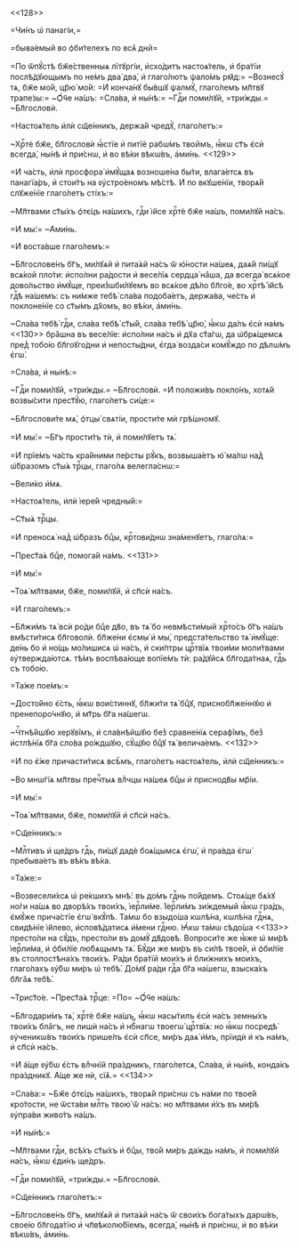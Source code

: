<<128>>

=Чи́нъ ѡ҆ панагі́и,=

=быва́емый во ѻ҆би́телехъ по всѧ̑ дни̑=

=По ѿпꙋ́стѣ бж҃е́ственныѧ лїтꙋргі́и, и҆схо́дитъ настоѧ́тель, и҆ бра́тїи
послѣ́дꙋющымъ по не́мъ два̀ два̀, и҆ глаго́лютъ ѱало́мъ рм҃д:= ~Вознесꙋ́ тѧ,
бж҃е мо́й, цр҃ю̀ мо́й: =И҆ конча́нꙋ бы́вшꙋ ѱалмꙋ̀, глаго́лемъ мл҃твꙋ трапе́зы:=
~Ѻ҆́ч҃е на́шъ: =Сла́ва, и҆ ны́нѣ:= ~Гдⷭ҇и поми́лꙋй, =три́жды.= ~Бл҃гословѝ.

=Настоѧ́тель и҆лѝ сщ҃е́нникъ, держа́й чредꙋ̀, глаго́летъ:=

~Хрⷭ҇тѐ бж҃е, бл҃гословѝ ꙗ҆́стїе и҆ питїѐ рабѡ́мъ твои̑мъ, ꙗ҆́кѡ ст҃ъ є҆сѝ
всегда̀, ны́нѣ и҆ при́снѡ, и҆ во вѣ́ки вѣкѡ́въ, а҆ми́нь. <<129>>

=И҆ ча́сть, и҆лѝ просфора̀ и҆мꙋ́щаѧ возноше́на бы́ти, влага́етсѧ въ панагїа́ръ,
и҆ стои́тъ на ᲂу҆стро́еномъ мѣ́стѣ. И҆ по вкꙋше́нїи, творѧ́й слꙋже́нїе
глаго́летъ сті́хъ:=

~Мл҃твами ст҃ы́хъ ѻ҆тє́цъ на́шихъ, гдⷭ҇и і҆и҃се хрⷭ҇тѐ бж҃е на́шъ, поми́лꙋй
на́съ.

=И҆ мы̀:= ~А҆ми́нь.

=И҆ воста́вше глаго́лемъ:=

~Бл҃гослове́нъ бг҃ъ, ми́лꙋѧй и҆ пита́ѧй на́съ ѿ ю҆́ности на́шеѧ, даѧ́й пи́щꙋ
всѧ́кой пло́ти: и҆спо́лни ра́дости и҆ весе́лїѧ сердца̀ на̑ша, да всегда̀ всѧ́кое
дово́льство и҆мꙋ́ще, преиз̾ѡби́лꙋемъ во всѧ́кое дѣ́ло бл҃го́е, во хрⷭ҇тѣ̀ і҆и҃сѣ
гдⷭ҇ѣ на́шемъ: съ ни́мже тебѣ̀ сла́ва подоба́етъ, держа́ва, че́сть и҆
поклоне́нїе со ст҃ы́мъ дх҃омъ, во вѣ́ки, а҆ми́нь.

~Сла́ва тебѣ̀ гдⷭ҇и, сла́ва тебѣ̀ ст҃ы́й, сла́ва тебѣ̀ цр҃ю̀, ꙗ҆́кѡ да́лъ є҆сѝ
на́мъ <<130>> бра̑шна въ весе́лїе: и҆спо́лни на́съ и҆ дх҃а ст҃а́гѡ, да
ѡ҆брѧ́щемсѧ пред̾ тобо́ю бл҃гоꙋго́дни и҆ непосты́дни, є҆гда̀ возда́си комꙋ́ждо
по дѣлѡ́мъ є҆гѡ̀.

=Сла́ва, и҆ ны́нѣ:=

~Гдⷭ҇и поми́лꙋй, =три́жды.= ~Бл҃гословѝ. =И҆ положи́въ покло́нъ, хотѧ́й
возвы́сити прест҃ꙋ́ю, глаго́летъ си́це:=

~Бл҃гослови́те мѧ̀, ѻ҆тцы̀ свѧті́и, прости́те мѝ грѣ́шномꙋ.

=И҆ мы̀:= ~Бг҃ъ прости́тъ тѝ, и҆ поми́лꙋетъ тѧ̀.

=И҆ прїе́мъ ча́сть кра́йними пе́рсты рꙋ́къ, возвыша́етъ ю҆̀ ма́лѡ над̾
ѡ҆́бразомъ ст҃ы́ѧ трⷪ҇цы, глаго́лѧ велегла́снѡ:=

~Вели́ко и҆́мѧ.

=Настоѧ́тель, и҆лѝ і҆ере́й чредны́й:=

~Ст҃ы́ѧ трⷪ҇цы.

=И҆ преносѧ̀ над̾ ѡ҆́бразъ бцⷣы, крⷭ҇тови́днѡ зна́менꙋетъ, глаго́лѧ:=

~Прест҃а́ѧ бцⷣе, помога́й на́мъ. <<131>>

=И҆ мы̀:=

~Тоѧ̀ мл҃твами, бж҃е, поми́лꙋй, и҆ сп҃сѝ на́съ.

=И҆ глаго́лемъ:=

~Бл҃жи́мъ тѧ̀ всѝ ро́ди бцⷣе дв҃о, въ тѧ́ бо невмѣсти́мый хрⷭ҇то́съ бг҃ъ на́шъ
вмѣсти́тисѧ бл҃говолѝ. бл҃же́ни є҆смы̀ и҆ мы̀, предста́тельство тѧ̀ и҆мꙋ́ще:
де́нь бо и҆ но́щь мо́лишисѧ ѡ҆ на́съ, и҆ ски́птры црⷭ҇твїѧ твои́ми моли́твами
ᲂу҆твержда́ютсѧ. тѣ́мъ воспѣва́юще вопїе́мъ тѝ: ра́дꙋйсѧ бл҃года́тнаѧ, гдⷭ҇ь съ
тобо́ю.

=Та́же пое́мъ:=

~Досто́йно є҆́сть, ꙗ҆́кѡ вои́стиннꙋ, бл҃жи́ти тѧ̀ бцⷣꙋ, приснобл҃же́ннꙋю и҆
пренепоро́чнꙋю, и҆ мт҃рь бг҃а на́шегѡ.

~Чⷭ҇тнѣ́йшꙋю херꙋві̑мъ, и҆ сла́внѣйшꙋю без̾ сравне́нїѧ серафі̑мъ, без̾
и҆стлѣ́нїѧ бг҃а сло́ва ро́ждшꙋю, сꙋ́щꙋю бцⷣꙋ тѧ̀ велича́емъ. <<132>>

=И҆ по є҆́же причасти́тисѧ всѣ̑мъ, глаго́летъ настоѧ́тель, и҆лѝ сщ҃е́нникъ:=

~Во мнѡ́гїѧ мл҃твы пречⷭ҇тыѧ влⷣчцы на́шеѧ бцⷣы и҆ приснодв҃ы мр҃і́и.

=И҆ мы̀:=

~Тоѧ̀ мл҃твами, бж҃е, поми́лꙋй и҆ сп҃сѝ на́съ.

=Сщ҃е́нникъ:=

~Млⷭ҇тивъ и҆ ще́дръ гдⷭ҇ь, пи́щꙋ дадѐ боѧ́щымсѧ є҆гѡ̀, и҆ пра́вда є҆гѡ̀
пребыва́етъ въ вѣ́къ вѣ́ка.

=Та́же:=

~Возвесели́хсѧ ѡ҆ ре́кшихъ мнѣ̀: въ до́мъ гдⷭ҇нь по́йдемъ. Стоѧ́ще бѧ́хꙋ но́ги
на́шѧ во дворѣ́хъ твои́хъ, і҆ерⷭ҇ли́ме. І҆ерⷭ҇ли́мъ зи́ждемый ꙗ҆́кѡ гра́дъ,
є҆мꙋ́же прича́стїе є҆гѡ̀ вкꙋ́пѣ. Та́мѡ бо взыдо́ша кѡлѣ́на, кѡлѣ́на гдⷭ҇нѧ,
свидѣ́нїе і҆и҃лево, и҆сповѣ́датисѧ и҆́мени гдⷭ҇ню. Ꙗ҆́кѡ та́мѡ сѣдо́ша <<133>>
престо́ли на сꙋ́дъ, престо́ли въ домꙋ̀ дв҃довѣ. Вопроси́те же ꙗ҆̀же ѡ҆ ми́рѣ
і҆ерⷭ҇ли́ма, и҆ ѻ҆би́лїе лю́бѧщымъ тѧ̀. Бꙋ́ди же ми́ръ въ си́лѣ твое́й, и҆
ѻ҆би́лїе въ столпостѣна́хъ твои́хъ. Ра́ди бра́тїй мои́хъ и҆ бли́жнихъ мои́хъ,
глаго́лахъ ᲂу҆́бѡ ми́ръ ѡ҆ тебѣ̀. До́мꙋ ра́ди гдⷭ҇а бг҃а на́шегѡ, взыска́хъ
бл҃га̑ѧ тебѣ̀.

~Трист҃о́е. ~Прест҃а́ѧ трⷪ҇це: =По= ~Ѻ҆́ч҃е на́шъ:

~Бл҃годари́мъ тѧ̀, хрⷭ҇тѐ бж҃е на́шъ, ꙗ҆́кѡ насы́тилъ є҆сѝ на́съ земны́хъ
твои́хъ бла̑гъ, не лишѝ на́съ и҆ нбⷭ҇нагѡ твоегѡ̀ црⷭ҇твїѧ: но ꙗ҆́кѡ посредѣ̀
ᲂу҆ченикѡ́въ твои́хъ прише́лъ є҆сѝ сп҃се, ми́ръ даѧ̀ и҆̀мъ, прїидѝ и҆ къ на́мъ,
и҆ сп҃сѝ на́съ.

=И҆ а҆́ще ᲂу҆́бѡ є҆́сть влⷣчнїй пра́здникъ, глаго́летсѧ, Сла́ва, и҆ ны́нѣ,
конда́къ пра́здникꙋ. А҆́ще же нѝ, сїѧ̑.= <<134>>

=Сла́ва:= ~Бж҃е ѻ҆тє́цъ на́шихъ, творѧ́й при́снѡ съ на́ми по твое́й кро́тости,
не ѿста́ви млⷭ҇ть твою̀ ѿ на́съ: но мл҃твами и҆́хъ въ ми́рѣ ᲂу҆пра́ви живо́тъ
на́шъ.

=И҆ ны́нѣ:=

~Мл҃твами гдⷭ҇и, всѣ́хъ ст҃ы́хъ и҆ бцⷣы, тво́й ми́ръ да́ждь на́мъ, и҆ поми́лꙋй
на́съ, ꙗ҆́кѡ є҆ди́нъ ще́дръ.

~Гдⷭ҇и поми́лꙋй, =три́жды.= ~Бл҃гословѝ.

=Сщ҃е́нникъ глаго́летъ:=

~Бл҃гослове́нъ бг҃ъ, ми́лꙋѧй и҆ пита́ѧй на́съ ѿ свои́хъ бога́тыхъ дарѡ́въ,
свое́ю бл҃года́тїю и҆ чл҃вѣколю́бїемъ, всегда̀, ны́нѣ и҆ при́снѡ, и҆ во вѣ́ки
вѣкѡ́въ, а҆ми́нь.

